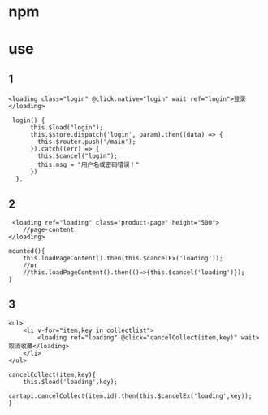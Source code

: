 # npm

# use
## 1
	<loading class="login" @click.native="login" wait ref="login">登录</loading>

     login() {
          this.$load("login");
          this.$store.dispatch('login', param).then((data) => {
            this.$router.push('/main');
          }).catch((err) => {
			this.$cancel("login");
            this.msg = "用户名或密码错误！"
          })
      },
	


## 2
	 <loading ref="loading" class="product-page" height="500">
		//page-content
	</loading>

	mounted(){
		this.loadPageContent().then(this.$cancelEx('loading'));
		//or
		//this.loadPageContent().then(()=>{this.$cancel('loading')});
	}

## 3
	<ul>
        <li v-for="item,key in collectlist">
			<loading ref="loading" @click="cancelCollect(item,key)" wait>取消收藏</loading>
		</li>
	</ul>
   
	cancelCollect(item,key){
 		this.$load('loading',key);
		cartapi.cancelCollect(item.id).then(this.$cancelEx('loading',key));
	}

